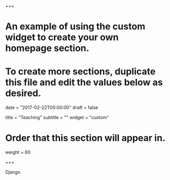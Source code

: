 +++
# An example of using the custom widget to create your own homepage section.
# To create more sections, duplicate this file and edit the values below as desired.

date = "2017-02-22T00:00:00"
draft = false

title = "Teaching"
subtitle = ""
widget = "custom"

# Order that this section will appear in.
weight = 60

+++

Django